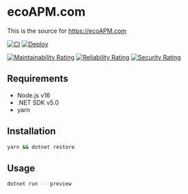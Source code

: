 # ecoAPM.com

This is the source for https://ecoAPM.com

[![CI](https://github.com/ecoAPM/ecoAPM.com/actions/workflows/CI.yml/badge.svg)](https://github.com/ecoAPM/ecoAPM.com/actions/workflows/CI.yml)
[![Deploy](https://github.com/ecoAPM/ecoAPM.com/actions/workflows/deploy.yml/badge.svg)](https://github.com/ecoAPM/ecoAPM.com/actions/workflows/deploy.yml)

[![Maintainability Rating](https://sonarcloud.io/api/project_badges/measure?project=ecoAPM_ecoAPM.com&metric=sqale_rating)](https://sonarcloud.io/summary/new_code?id=ecoAPM_ecoAPM.com)
[![Reliability Rating](https://sonarcloud.io/api/project_badges/measure?project=ecoAPM_ecoAPM.com&metric=reliability_rating)](https://sonarcloud.io/summary/new_code?id=ecoAPM_ecoAPM.com)
[![Security Rating](https://sonarcloud.io/api/project_badges/measure?project=ecoAPM_ecoAPM.com&metric=security_rating)](https://sonarcloud.io/summary/new_code?id=ecoAPM_ecoAPM.com)

## Requirements

- Node.js v16
- .NET SDK v5.0
- yarn

## Installation

```bash
yarn && dotnet restore
```

## Usage

```bash
dotnet run -- preview
```